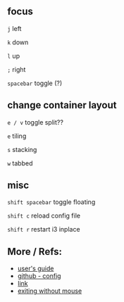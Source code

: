 ## focus
```j``` left

```k``` down

```l``` up

```;``` right

```spacebar``` toggle (?)

## change container layout
```e / v``` toggle split??

```e``` tiling

```s``` stacking

```w``` tabbed

## misc
```shift spacebar``` toggle floating

```shift c``` reload config file

```shift r``` restart i3 inplace

## More / Refs:

* [user's guide](https://build.i3wm.org/docs/userguide.html)
* [github - config](https://gist.github.com/simonhayward/11316105)
* [link](https://i3wm.org/docs/refcard.html)
* [exiting without mouse](https://faq.i3wm.org/question/1262/exiting-i3-without-mouse-click.1.html)
